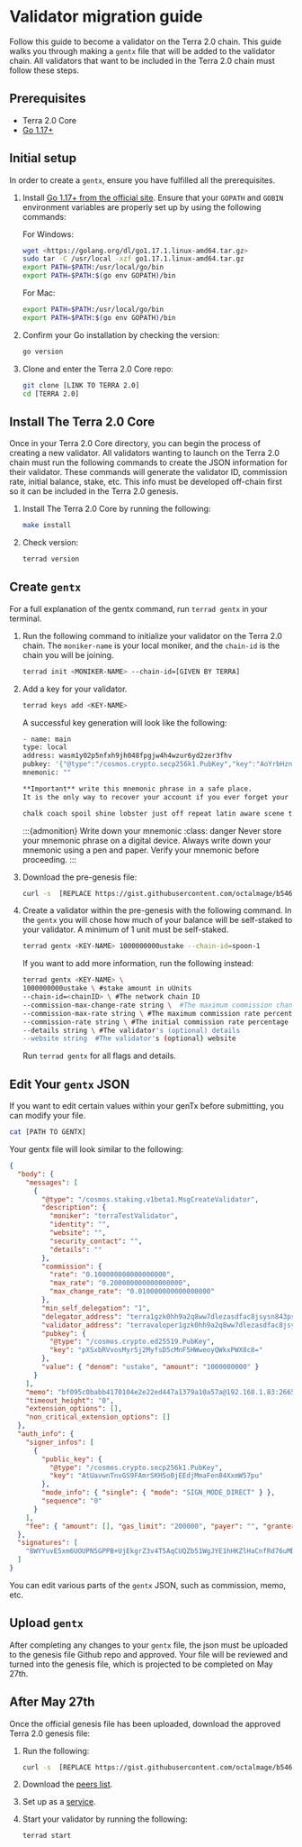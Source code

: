 # Validator migration guide

Follow this guide to become a validator on the Terra 2.0 chain. This guide walks you through making a `gentx` file that will be added to the validator chain. All validators that want to be included in the Terra 2.0 chain must follow these steps. 

## Prerequisites

- Terra 2.0 Core
- [Go 1.17+](https://go.dev/dl/)

## Initial setup

In order to create a `gentx`, ensure you have fulfilled all the prerequisites.

1. Install [Go 1.17+ from the official site](https://go.dev/dl/). Ensure that your `GOPATH` and `GOBIN` environment variables are properly set up by using the following commands:

   For Windows:

   ```sh
   wget <https://golang.org/dl/go1.17.1.linux-amd64.tar.gz>
   sudo tar -C /usr/local -xzf go1.17.1.linux-amd64.tar.gz
   export PATH=$PATH:/usr/local/go/bin
   export PATH=$PATH:$(go env GOPATH)/bin
   ```

   For Mac:

   ```sh
   export PATH=$PATH:/usr/local/go/bin
   export PATH=$PATH:$(go env GOPATH)/bin
   ```

2. Confirm your Go installation by checking the version:

   ```sh
   go version
   ```

3. Clone and enter the Terra 2.0 Core repo:

   ```sh
   git clone [LINK TO TERRA 2.0]
   cd [TERRA 2.0]
   ```

## Install The Terra 2.0 Core

Once in your Terra 2.0 Core directory, you can begin the process of creating a new validator. All validators wanting to launch on the Terra 2.0 chain must run the following commands to create the JSON information for their validator. These commands will generate the validator ID, commission rate, initial balance, stake, etc. This info must be developed off-chain first so it can be included in the Terra 2.0 genesis. 

1. Install The Terra 2.0 Core by running the following:

   ```sh
   make install
   ```

2. Check version:

   ```sh
   terrad version
   ```

## Create `gentx`

For a full explanation of the gentx command, run `terrad gentx` in your terminal.

1. Run the following command to initialize your validator on the Terra 2.0 chain. The `moniker-name` is your local moniker, and the `chain-id` is the chain you will be joining.

   ```sh
   terrad init <MONIKER-NAME> --chain-id=[GIVEN BY TERRA]
   ```

2. Add a key for your validator. <br/>

   ```sh
   terrad keys add <KEY-NAME>
   ```

   A successful key generation will look like the following:

   ```sh
   - name: main
   type: local
   address: wasm1y02p5nfxh9jh048fpgjw4h4wzur6yd2zer3fhv
   pubkey: '{"@type":"/cosmos.crypto.secp256k1.PubKey","key":"AoYrbHzn0FfwC+RWdewEdDNiE0itZdY/nJKZFiekU+4B"}'
   mnemonic: ""

   **Important** write this mnemonic phrase in a safe place.
   It is the only way to recover your account if you ever forget your password.

   chalk coach spoil shine lobster just off repeat latin aware scene thing divorce nurse gain pencil nothing walnut salmon fruit razor aim boring pasta
   ```

   :::{admonition} Write down your mnemonic
   :class: danger
   Never store your mnemonic phrase on a digital device. Always write down your mnemonic using a pen and paper. Verify your mnemonic before proceeding. 
   :::

3. Download the pre-genesis file:

   ```sh
   curl -s  [REPLACE https://gist.githubusercontent.com/octalmage/b546eb74a0ae2852a759a0990b8beaad/raw/ee9817f9b7fcf0205fc0b3dc62220f8f78d1595f/pre-genesis.json] [REPLACE >~/.terrad/config/genesis.json]
   ```

4. Create a validator within the pre-genesis with the following command. In the `gentx` you will chose how much of your balance will be self-staked to your validator. A minimum of 1 unit must be self-staked. 

   ```sh
   terrad gentx <KEY-NAME> 1000000000ustake --chain-id=spoon-1
   ```
   
   If you want to add more information, run the following instead:

   ```sh
   terrad gentx <KEY-NAME> \
   1000000000ustake \ #stake amount in uUnits
   --chain-id=<chainID> \ #The network chain ID
   --commission-max-change-rate string \  #The maximum commission change rate percentage (per day)
   --commission-max-rate string \ #The maximum commission rate percentage
   --commission-rate string \ #The initial commission rate percentage
   --details string \ #The validator's (optional) details
   --website string  #The validator's (optional) website
   ```

   Run `terrad gentx` for all flags and details.

## Edit Your `gentx` JSON

If you want to edit certain values within your genTx before submitting, you can modify your file.

```sh
cat [PATH TO GENTX]
```

Your gentx file will look similar to the following:

```json
{
  "body": {
    "messages": [
      {
        "@type": "/cosmos.staking.v1beta1.MsgCreateValidator",
        "description": {
          "moniker": "terraTestValidator",
          "identity": "",
          "website": "",
          "security_contact": "",
          "details": ""
        },
        "commission": {
          "rate": "0.100000000000000000",
          "max_rate": "0.200000000000000000",
          "max_change_rate": "0.010000000000000000"
        },
        "min_self_delegation": "1",
        "delegator_address": "terra1gzk0hh9a2q8ww7dlezasdfac8jsysn843pslc0",
        "validator_address": "terravaloper1gzk0hh9a2q8ww7dlezasdfac8jsysn84ya9rk4",
        "pubkey": {
          "@type": "/cosmos.crypto.ed25519.PubKey",
          "key": "pXSxbRVvosMyr5j2MyfsD5cMnF5HWweoyQWkxPWX8c8="
        },
        "value": { "denom": "ustake", "amount": "1000000000" }
      }
    ],
    "memo": "bf095c0babb4170104e2e22ed447a1379a10a57a@192.168.1.83:26656",
    "timeout_height": "0",
    "extension_options": [],
    "non_critical_extension_options": []
  },
  "auth_info": {
    "signer_infos": [
      {
        "public_key": {
          "@type": "/cosmos.crypto.secp256k1.PubKey",
          "key": "AtUavwnTnvGS9FAmrSKH5oBjEEdjMmaFen84XxmW57pu"
        },
        "mode_info": { "single": { "mode": "SIGN_MODE_DIRECT" } },
        "sequence": "0"
      }
    ],
    "fee": { "amount": [], "gas_limit": "200000", "payer": "", "granter": "" }
  },
  "signatures": [
    "8WYYuvE5xm6UOUPN5GPPB+UjEkgrZ3v4T5AqCUQZb51WgJYE1hHKZlHaCnfRd76uMDRsyA5g7in/RcVkITz9jg=="
  ]
}
```

You can edit various parts of the `gentx` JSON, such as commission, memo, etc.

## Upload `gentx`

After completing any changes to your `gentx` file, the json must be uploaded to the genesis file Github repo and approved. Your file will be reviewed and turned into the genesis file, which is projected to be completed on May 27th. 

## After May 27th

Once the official genesis file has been uploaded, download the approved Terra 2.0 genesis file:

1. Run the following:

   ```sh
   curl -s  [REPLACE https://gist.githubusercontent.com/octalmage/b546eb74a0ae2852a759a0990b8beaad/raw/6f2a2d2f27a957ef4b018a0f82f812f0be37bfcc/genesis.json >~/.terrad/config/genesis.json]
   ```

2. Download the [peers list]().

3. Set up as a [service](https://docs.terra.money/docs/full-node/run-a-full-terra-node/set-up-production.html).

4. Start your validator by running the following:

   ```sh
   terrad start
   ```

